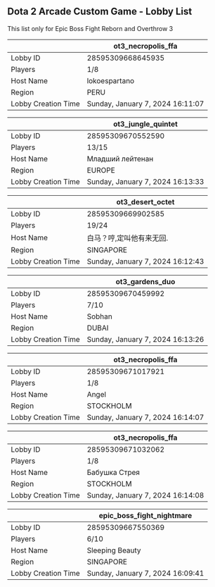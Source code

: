 ## Dota 2 Arcade Custom Game - Lobby List

This list only for Epic Boss Fight Reborn and Overthrow 3

|  | ot3_necropolis_ffa |
| ------ | ------ |
| Lobby ID | 28595309668645935 |
| Players | 1/8 |
| Host Name | lokoespartano |
| Region | PERU |
| Lobby Creation Time | Sunday, January 7, 2024 16:11:07 |


|  | ot3_jungle_quintet |
| ------ | ------ |
| Lobby ID | 28595309670552590 |
| Players | 13/15 |
| Host Name | Младший лейтенан |
| Region | EUROPE |
| Lobby Creation Time | Sunday, January 7, 2024 16:13:33 |


|  | ot3_desert_octet |
| ------ | ------ |
| Lobby ID | 28595309669902585 |
| Players | 19/24 |
| Host Name | 白马？哼,定叫他有来无回. |
| Region | SINGAPORE |
| Lobby Creation Time | Sunday, January 7, 2024 16:12:43 |


|  | ot3_gardens_duo |
| ------ | ------ |
| Lobby ID | 28595309670459992 |
| Players | 7/10 |
| Host Name | Sobhan |
| Region | DUBAI |
| Lobby Creation Time | Sunday, January 7, 2024 16:13:26 |


|  | ot3_necropolis_ffa |
| ------ | ------ |
| Lobby ID | 28595309671017921 |
| Players | 1/8 |
| Host Name | Angel |
| Region | STOCKHOLM |
| Lobby Creation Time | Sunday, January 7, 2024 16:14:07 |


|  | ot3_necropolis_ffa |
| ------ | ------ |
| Lobby ID | 28595309671032062 |
| Players | 1/8 |
| Host Name | Бабушка Стрея |
| Region | STOCKHOLM |
| Lobby Creation Time | Sunday, January 7, 2024 16:14:08 |


|  | epic_boss_fight_nightmare |
| ------ | ------ |
| Lobby ID | 28595309667550369 |
| Players | 6/10 |
| Host Name | Sleeping Beauty |
| Region | SINGAPORE |
| Lobby Creation Time | Sunday, January 7, 2024 16:09:41 |


